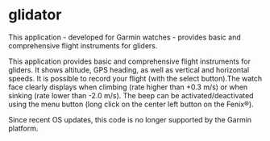 # glidator
This application - developed for Garmin watches - provides basic and comprehensive flight instruments for gliders.

This application provides basic and comprehensive flight instruments for gliders. It shows altitude, GPS heading, as well as vertical and horizontal speeds. It is possible to record your flight (with the select button).The watch face clearly displays when climbing (rate higher than +0.3 m/s) or when sinking (rate lower than -2.0 m/s). The beep can be activated/deactivated using the menu button (long click on the center left button on the Fenix®).

Since recent OS updates, this code is no longer supported by the Garmin platform.
